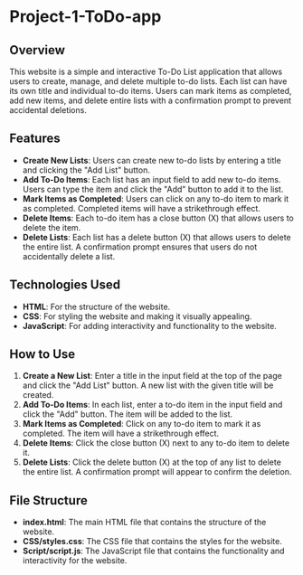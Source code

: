# Project-1-ToDo-app

## Overview
This website is a simple and interactive To-Do List application that allows users to create, manage, and delete multiple to-do lists. Each list can have its own title and individual to-do items. Users can mark items as completed, add new items, and delete entire lists with a confirmation prompt to prevent accidental deletions.

## Features
- **Create New Lists**: Users can create new to-do lists by entering a title and clicking the "Add List" button.
- **Add To-Do Items**: Each list has an input field to add new to-do items. Users can type the item and click the "Add" button to add it to the list.
- **Mark Items as Completed**: Users can click on any to-do item to mark it as completed. Completed items will have a strikethrough effect.
- **Delete Items**: Each to-do item has a close button (X) that allows users to delete the item.
- **Delete Lists**: Each list has a delete button (X) that allows users to delete the entire list. A confirmation prompt ensures that users do not accidentally delete a list.

## Technologies Used
- **HTML**: For the structure of the website.
- **CSS**: For styling the website and making it visually appealing.
- **JavaScript**: For adding interactivity and functionality to the website.

## How to Use
1. **Create a New List**: Enter a title in the input field at the top of the page and click the "Add List" button. A new list with the given title will be created.
2. **Add To-Do Items**: In each list, enter a to-do item in the input field and click the "Add" button. The item will be added to the list.
3. **Mark Items as Completed**: Click on any to-do item to mark it as completed. The item will have a strikethrough effect.
4. **Delete Items**: Click the close button (X) next to any to-do item to delete it.
5. **Delete Lists**: Click the delete button (X) at the top of any list to delete the entire list. A confirmation prompt will appear to confirm the deletion.

## File Structure
- **index.html**: The main HTML file that contains the structure of the website.
- **CSS/styles.css**: The CSS file that contains the styles for the website.
- **Script/script.js**: The JavaScript file that contains the functionality and interactivity for the website.